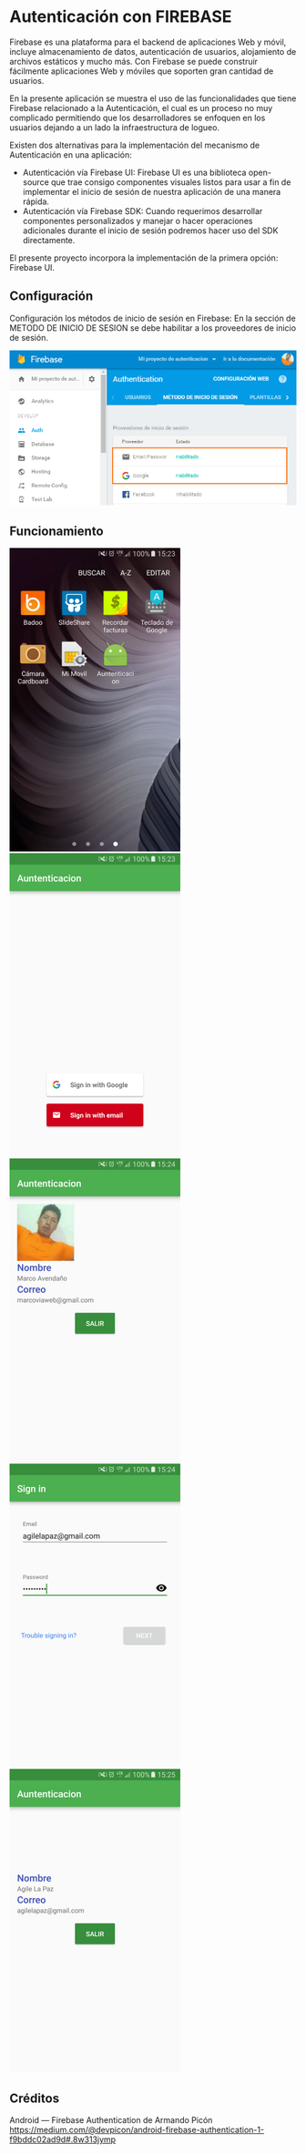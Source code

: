 # Autenticación con FIREBASE
Firebase es una plataforma para el backend de aplicaciones Web y móvil, incluye almacenamiento de datos, autenticación de usuarios, alojamiento de archivos estáticos y mucho más. Con Firebase se puede construir fácilmente aplicaciones Web y móviles que soporten gran cantidad de usuarios.

En la presente aplicación se muestra el uso de las funcionalidades que tiene Firebase relacionado a la Autenticación, el cual es un proceso no muy complicado permitiendo que los desarrolladores se enfoquen en los usuarios dejando a un lado la infraestructura de logueo.

Existen dos alternativas para la implementación del mecanismo de Autenticación en una aplicación:
* Autenticación vía Firebase UI: Firebase UI es una biblioteca open-source que trae consigo componentes visuales listos para usar a fin de implementar el inicio de sesión de nuestra aplicación de una manera rápida.
* Autenticación vía Firebase SDK: Cuando requerimos desarrollar componentes personalizados y manejar o hacer operaciones adicionales durante el inicio de sesión podremos hacer uso del SDK directamente.

El presente proyecto incorpora la implementación de la primera opción: Firebase UI.

## Configuración
Configuración los métodos de inicio de sesión en Firebase: En la sección de METODO DE INICIO DE SESION se debe habilitar a los proveedores de inicio de sesión.

![image](https://github.com/marcoviaweb/Auntenticacion/blob/master/firebase00.png)

## Funcionamiento
![image](https://github.com/marcoviaweb/Auntenticacion/blob/master/firebase01.png)
![image](https://github.com/marcoviaweb/Auntenticacion/blob/master/firebase02.png)
![image](https://github.com/marcoviaweb/Auntenticacion/blob/master/firebase03.png)
![image](https://github.com/marcoviaweb/Auntenticacion/blob/master/firebase04.png)
![image](https://github.com/marcoviaweb/Auntenticacion/blob/master/firebase05.png)

## Créditos
Android — Firebase Authentication de Armando Picón https://medium.com/@devpicon/android-firebase-authentication-1-f9bddc02ad9d#.8w313jymp

